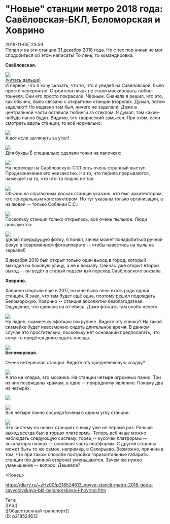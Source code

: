 "Новые" станции метро 2018 года: Савёловская-БКЛ, Беломорская и Ховрино
========================================================================

   
 2019-11-05, 23:59   
  Попал я на эти станции 31 декабря 2018 года. Но с тех пор никак не мог сподобиться об этом написать! То лень, то командировка.   
   
  **Савёловская.**    
   
   [![](pics/NlVACgbl.jpg)](https://i.imgur.com/NlVACgb.jpg)     
  [(читать дальше)](https://zHz00.diary.ru/p218524613.htm?index=1#linkmore218524613m1)      
 И первое, что я хочу сказать, что то, что я увидел на Савёловской, было просто невероятно! Строители никак не стали маскировать тюбинг тоннеля. Они его просто покрасили. Чёрным. Сначала я решил, что это, как обычно, было связано с открытием станции второпях. Думал, потом заделают! Но недавно там был, ничего не заделали. Даже в центральной части оставили тюбинги за стеклом. Я думал, там какие-нибудь панно будут. Видимо, это творческий замысел. При этом, если смотреть вдоль станции, то всё нормально:   
   
   [![](pics/Vc87lFtl.jpg)](https://i.imgur.com/Vc87lFt.jpg)     
 А вот если заглянуть за угол!   
   
   [![](pics/sOyZmoAl.jpg)](https://i.imgur.com/sOyZmoA.jpg)     
 Для буквы Ё специально сделали точки на палочках:   
   
   [![](pics/1hNlDwul.jpg)](https://i.imgur.com/1hNlDwu.jpg)     
 На переходе на Савёловскую-СТЛ есть очень странный выступ. Предназначение его неизвестно. Но то, что перила прерываются, намекает на то, что что-то пошло не так:   
   
   [![](pics/YuzIl5Sl.jpg)](https://i.imgur.com/YuzIl5S.jpg)     
 Обычно на справочных досках станций указано, кто был архитектором, кто генеральным конструктором. Но тут указаны только организации, а из людей -- только Собянин С.С.:   
   
   [![](pics/qo4bC27l.jpg)](https://i.imgur.com/qo4bC27.jpg)     
 Поскольку станция только открылась, всё очень пыльное. Люди пользуются:   
   
   [![](pics/3JFgC5Jl.jpg)](https://i.imgur.com/3JFgC5J.jpg)     
 (делая предыдущую фотку, я понял, зачем может понадобиться ручной фокус в современном фотоаппарате -- чтобы навестись на пыль на зеркале!)   
   
 В декабря 2018 был открыт только один выход в город, который выходил на боковую улицу, а не к вокзалу. Сейчас уже открыт второй выход -- он ведёт в старый подземный переход Савёловского вокзала.   
   
  **Ховрино.**    
   
 Ховрино открыли ещё в 2017, но мне было лень ехать ради одной станции. Я знал, что там будет ещё одна, поэтому решил подождать Беломорскую. Ховрино -- станция абсолютно безблагодатная. Ощущение, что сделана на от'ебись. Даже фоткать там особо нечего:   
   
   [![](pics/kJ5JMMKl.jpg)](https://i.imgur.com/kJ5JMMK.jpg)     
 Ну ладно, скамеечку сфоткаю покрупнее. Видите эту спинку? На такой скамейке будет невозможно сидеть длительное время. В данном случае это простительно, поскольку нет оснований предполагать, что кому-то придётся долго ждать поезда.   
   
   [![](pics/NlJ69QEl.jpg)](https://i.imgur.com/NlJ69QE.jpg)     
  **Беломорская.**    
   
 Очень интересная станция. Видите эту средневековую кладку?   
   
   [![](pics/pHNnQcrl.jpg)](https://i.imgur.com/pHNnQcr.jpg)     
 А это не кладка, это мозаика. На станции четыре огромных панно. Три из них посвящены храмам, а одно -- природному явлению. Покажу два из четырёх:   
   
   [![](pics/rCz5FBal.jpg)](https://i.imgur.com/rCz5FBa.jpg)     
   
   [![](pics/1Ww6GkBl.jpg)](https://i.imgur.com/1Ww6GkB.jpg)     
 Все четыре панно сосредоточены в одном углу станции:   
   
   [![](pics/Raxqh2Ul.jpg)](https://i.imgur.com/Raxqh2U.jpg)     
 Эту систему на новых станциях я вижу уже не первый раз. Раньше выход всегда был в торцах платформы. Теперь всё чаще можно наблюдать следующую систему: торец -- кусочек платформы -- эскалаторы наверх -- основная часть платформы. С другой стороны может быть то же самое, например, в Саларьево. Возможно, причина в том, что при таком способе постройки горизонтальные габариты станции (по длинной стороне) уменьшаются. Зачем же нужно уменьшение -- вопрос. Дешевле?   
   
 <Конец>   
     
    
 <https://diary.ru/~zHz00/p218524613_novye-stancii-metro-2018-goda-savyolovskaya-bkl-belomorskaya-i-hovrino.htm>   
   
 Теги:   
 [[Ая]]   
 [[Общественный транспорт]]   
 ID: p218524613